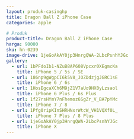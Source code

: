 ```yaml
---
layout: produk-casinghp
title: Dragon Ball Z iPhone Case
categories: apple

# Produk
product-title: Dragon Ball Z iPhone Case
harga: 90000
sku: hn-0239
image-drive: 1jeGoAkAY0jp3HnrgQWA-2LbcPsnhYJGc
gallery:
  - url: 1bPFdoIb1-NZuB8AP608Vpcxr0XEgmcKa
    title: iPhone 5 / 5s / SE
  - url: 186np9gWgpCI6k5V8_JOZDdzjgJGRC1sE
    title: iPhone 6 / 6s
  - url: 1HosEgcaXCh6M9jZ1V7aUo9HX0yLzsaol
    title: iPhone 6 Plus / 6s Plus
  - url: 1f27rsHYmY7nFhemoz6SgZr_V_BA7pYMc
    title: iPhone 7 / 8
  - url: 1Pfg0ripKInSHRHNxrWtcW_VH1VQXf0L_
    title: iPhone 7 Plus / 8 Plus
  - url: 1jeGoAkAY0jp3HnrgQWA-2LbcPsnhYJGc
    title: iPhone X
---
```

